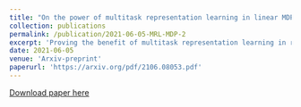 ```yaml
---
title: "On the power of multitask representation learning in linear MDP"
collection: publications
permalink: /publication/2021-06-05-MRL-MDP-2
excerpt: 'Proving the benefit of multitask representation learning in reducing sample complexity of linear MDP.'
date: 2021-06-05
venue: 'Arxiv-preprint'
paperurl: 'https://arxiv.org/pdf/2106.08053.pdf'
---
```


[Download paper here](https://arxiv.org/pdf/2106.08053.pdf)
